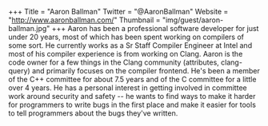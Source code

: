 +++
Title = "Aaron Ballman"
Twitter = "@AaronBallman"
Website = "http://www.aaronballman.com/"
Thumbnail = "img/guest/aaron-ballman.jpg"
+++
Aaron has been a professional software developer for just under 20 years, most of which has been spent working on compilers of some sort. He currently works as a Sr Staff Compiler Engineer at Intel and most of his compiler experience is from working on Clang. Aaron is the code owner for a few things in the Clang community (attributes, clang-query) and primarily focuses on the compiler frontend. He's been a member of the C++ committee for about 7.5 years and of the C committee for a little over 4 years. He has a personal interest in getting involved in committee work around security and safety -- he wants to find ways to make it harder for programmers to write bugs in the first place and make it easier for tools to tell programmers about the bugs they've written.